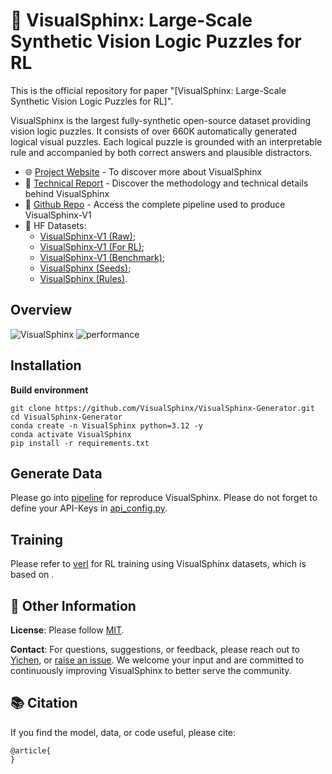 # 🦁 VisualSphinx: Large-Scale Synthetic Vision Logic Puzzles for RL

This is the official repository for paper "[VisualSphinx: Large-Scale Synthetic Vision Logic Puzzles for RL]". 


VisualSphinx is the largest fully-synthetic open-source dataset providing vision logic puzzles. It consists of over 660K automatically generated logical visual puzzles. Each logical puzzle is grounded with an interpretable rule and accompanied by both correct answers and plausible distractors.

- 🌐 [Project Website](https://visualsphinx.github.io/) - To discover more about VisualSphinx
- 📖 [Technical Report]() - Discover the methodology and technical details behind VisualSphinx
- 🔧 [Github Repo](https://github.com/VisualSphinx/VisualSphinx) - Access the complete pipeline used to produce VisualSphinx-V1
- 🤗 HF Datasets:
  - [VisualSphinx-V1 (Raw)](https://huggingface.co/datasets/VisualSphinx/VisualSphinx-V1-Raw);
  - [VisualSphinx-V1 (For RL)](https://huggingface.co/datasets/VisualSphinx/VisualSphinx-V1-RL-20K); 
  - [VisualSphinx-V1 (Benchmark)](https://huggingface.co/datasets/VisualSphinx/VisualSphinx-V1-Benchmark);
  - [VisualSphinx (Seeds)](https://huggingface.co/datasets/VisualSphinx/VisualSphinx-Seeds); 
  - [VisualSphinx (Rules)](https://huggingface.co/datasets/VisualSphinx/VisualSphinx-V1-Rules). 

## Overview
![VisualSphinx](https://visualsphinx.github.io/static/images/pipeline-mini.jpg)
![performance](https://visualsphinx.github.io/static/images/performance.png)

## Installation

**Build environment**
```
git clone https://github.com/VisualSphinx/VisualSphinx-Generator.git
cd VisualSphinx-Generator
conda create -n VisualSphinx python=3.12 -y
conda activate VisualSphinx
pip install -r requirements.txt
```

## Generate Data
Please go into [pipeline](/pipeline) for reproduce VisualSphinx. Please do not forget to define your API-Keys in [api_config.py](pipeline/api_config.py).


<!-- ## Features
KodCode is a comprehensive pipeline designed to generate diverse, challenging, and verifiable synthetic datasets for coding tasks. Key features include:
- **Diverse Sources:** Generate high-quality coding questions from multiple sources including zero-shot generation, human-written assessment questions, code snippets, and technical documentation - **all unified in a single framework!**
- **Self-Verification:** Generate verifiable solutions and tests for each coding question. Support pytest and parallel execution.
- **Style Converter:** Easy to convert between different styles of coding questions. -->


## Training

Please refer to [verl](https://github.com/volcengine/verl) for RL training using VisualSphinx datasets, which is based on .

## 🧐 Other Information

**License**: Please follow [MIT](https://choosealicense.com/licenses/mit/).

**Contact**: For questions, suggestions, or feedback, please reach out to [Yichen](mailto:yfeng42@uw.edu), or [raise an issue](https://github.com/VisualSphinx/VisualSphinx/issues/new). We welcome your input and are committed to continuously improving VisualSphinx to better serve the community.

## 📚 Citation

If you find the model, data, or code useful, please cite:
```
@article{
}
```